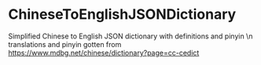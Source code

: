 # ChineseToEnglishJSONDictionary
 Simplified Chinese to English JSON dictionary with definitions and pinyin \n
translations and pinyin gotten from https://www.mdbg.net/chinese/dictionary?page=cc-cedict 
